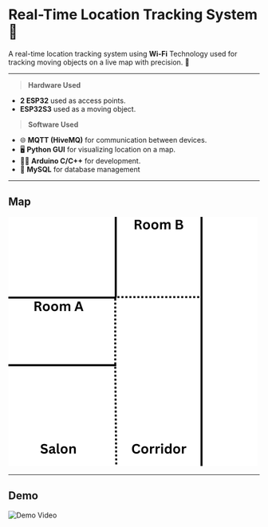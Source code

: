 # Real-Time Location Tracking System 📍
A real-time location tracking system using **Wi-Fi** Technology used for tracking moving objects on a live map with precision. 🎯

<hr>

> **Hardware Used**
- **2 ESP32** used as access points.
- **ESP32S3** used as a moving object.

> **Software Used**
- 🌐 **MQTT (HiveMQ)** for communication between devices.
- 🖥️ **Python GUI** for visualizing location on a map.
- 🧑‍💻 **Arduino C/C++** for development.
- 🐬 **MySQL** for database management
<hr>

## Map
![Map Screenshot](https://github.com/Misara-Ahmed/Real-Time-Location-Tracking/blob/main/Application/map.png)
<hr>

## Demo
![Demo Video](https://github.com/Misara-Ahmed/Real-Time-Location-Tracking/blob/main/Demo.gif)
